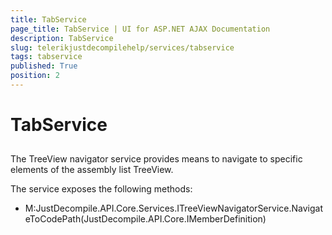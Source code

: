 ```yaml
---
title: TabService
page_title: TabService | UI for ASP.NET AJAX Documentation
description: TabService
slug: telerikjustdecompilehelp/services/tabservice
tags: tabservice
published: True
position: 2
---
```


# TabService



## 

The TreeView navigator service provides means to navigate to specific elements of the assembly list TreeView.
				

The service exposes the following methods:
          

* M:JustDecompile.API.Core.Services.ITreeViewNavigatorService.NavigateToCodePath(JustDecompile.API.Core.IMemberDefinition)
